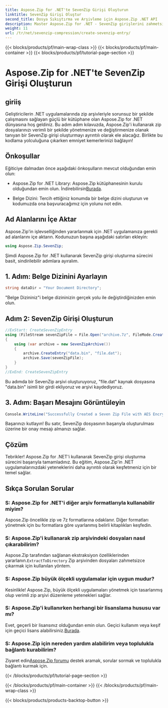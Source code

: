 ```yaml
---
title: Aspose.Zip for .NET'te SevenZip Girişi Oluşturun
linktitle: SevenZip Girişi Oluştur
second_title: Dosya Sıkıştırma ve Arşivleme için Aspose.Zip .NET API
description: Master Aspose.Zip for .NET - SevenZip girişlerini zahmetsizce oluşturun. Verimli zip arşivi yönetimiyle .NET uygulamalarınızı geliştirin.
weight: 11
url: /tr/net/sevenzip-compression/create-sevenzip-entry/
---
```


{{< blocks/products/pf/main-wrap-class >}}
{{< blocks/products/pf/main-container >}}
{{< blocks/products/pf/tutorial-page-section >}}

# Aspose.Zip for .NET'te SevenZip Girişi Oluşturun


## giriiş

Geliştiricilerin .NET uygulamalarında zip arşivleriyle sorunsuz bir şekilde çalışmasını sağlayan güçlü bir kütüphane olan Aspose.Zip for .NET dünyasına hoş geldiniz. Bu adım adım kılavuzda, Aspose.Zip'i kullanarak zip dosyalarınızı verimli bir şekilde yönetmenize ve değiştirmenize olanak tanıyan bir SevenZip girişi oluşturmayı ayrıntılı olarak ele alacağız. Birlikte bu kodlama yolculuğuna çıkarken emniyet kemerlerinizi bağlayın!

## Önkoşullar

Eğiticiye dalmadan önce aşağıdaki önkoşulların mevcut olduğundan emin olun:

-  Aspose.Zip for .NET Library: Aspose.Zip kütüphanesinin kurulu olduğundan emin olun. İndirebilirsin[Burada](https://releases.aspose.com/zip/net/).

- Belge Dizini: Tercih ettiğiniz konumda bir belge dizini oluşturun ve kodumuzda ona başvuracağımız için yolunu not edin.

## Ad Alanlarını İçe Aktar

Aspose.Zip'in işlevselliğinden yararlanmak için .NET uygulamanıza gerekli ad alanlarını içe aktarın. Kodunuzun başına aşağıdaki satırları ekleyin:

```csharp
using Aspose.Zip.SevenZip;
```

Şimdi Aspose.Zip for .NET kullanarak SevenZip girişi oluşturma sürecini basit, sindirilebilir adımlara ayıralım.

## 1. Adım: Belge Dizinini Ayarlayın

```csharp
string dataDir = "Your Document Directory";
```

"Belge Dizininiz"i belge dizininizin gerçek yolu ile değiştirdiğinizden emin olun.

## Adım 2: SevenZip Girişi Oluşturun

```csharp
//ExStart: CreateSevenZipEntry
using (FileStream sevenZipFile = File.Open("archive.7z", FileMode.Create))
{
    using (var archive = new SevenZipArchive())
    {
        archive.CreateEntry("data.bin", "file.dat");
        archive.Save(sevenZipFile);
    }
}
//ExEnd: CreateSevenZipEntry
```

Bu adımda bir SevenZip arşivi oluşturuyoruz, "file.dat" kaynak dosyasına "data.bin" isimli bir girdi ekliyoruz ve arşivi kaydediyoruz.

## 3. Adım: Başarı Mesajını Görüntüleyin

```csharp
Console.WriteLine("Successfully Created a Seven Zip File with AES Encryption Settings");
```

Başarınızı kutlayın! Bu satır, SevenZip dosyasının başarıyla oluşturulması üzerine bir onay mesajı almanızı sağlar.

## Çözüm

Tebrikler! Aspose.Zip for .NET'i kullanarak SevenZip girişi oluşturma sürecini başarıyla tamamladınız. Bu eğitim, Aspose.Zip'in .NET uygulamalarınızdaki yeteneklerini daha ayrıntılı olarak keşfetmeniz için bir temel sağlar.

## Sıkça Sorulan Sorular

### S: Aspose.Zip for .NET'i diğer arşiv formatlarıyla kullanabilir miyim?
Aspose.Zip öncelikle zip ve 7z formatlarına odaklanır. Diğer formatları yönetmek için bu formatlara göre uyarlanmış belirli kitaplıkları keşfedin.

### S: Aspose.Zip'i kullanarak zip arşivindeki dosyaları nasıl çıkarabilirim?
 Aspose.Zip tarafından sağlanan ekstraksiyon özelliklerinden yararlanın.`ExtractToDirectory` Zip arşivinden dosyaları zahmetsizce çıkarmak için kullanılan yöntem.

### S: Aspose.Zip büyük ölçekli uygulamalar için uygun mudur?
Kesinlikle! Aspose.Zip, büyük ölçekli uygulamaları yönetmek için tasarlanmış olup verimli zip arşivi düzenleme yetenekleri sağlar.

### S: Aspose.Zip'i kullanırken herhangi bir lisanslama hususu var mı?
 Evet, geçerli bir lisansınız olduğundan emin olun. Geçici kullanım veya keşif için geçici lisans alabilirsiniz.[Burada](https://purchase.aspose.com/temporary-license/).

### S: Aspose.Zip için nereden yardım alabilirim veya toplulukla bağlantı kurabilirim?
 Ziyaret edin[Aspose.Zip forumu](https://forum.aspose.com/c/zip/37) destek aramak, sorular sormak ve toplulukla bağlantı kurmak için.

{{< /blocks/products/pf/tutorial-page-section >}}

{{< /blocks/products/pf/main-container >}}
{{< /blocks/products/pf/main-wrap-class >}}

{{< blocks/products/products-backtop-button >}}
